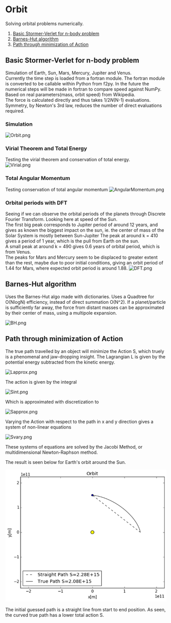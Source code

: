 # Orbit
Solving orbital problems numerically.  

1. [Basic Stormer-Verlet for n-body problem](https://github.com/mintDan/Orbit#basic-stormer-verlet-for-n-body-problem)
2. [Barnes-Hut algorithm](https://github.com/mintDan/Orbit#barnes-hut-algorithm)
3. [Path through minimization of Action](https://github.com/mintDan/Orbit#path-through-minimization-of-action)

## Basic Stormer-Verlet for n-body problem
Simulation of Earth, Sun, Mars, Mercury, Jupiter and Venus.  
Currently the time step is loaded from a fortran module. The fortran module is converted to be callable within Python from f2py.
In the future the numerical steps will be made in fortran to compare speed against NumPy.  
Based on real parameters(mass, orbit speed) from Wikipedia.  
The force is calculated directly and thus takes 1/2*N*(N-1) evaluations. Symmetry, by Newton's 3rd law, reduces the number of direct evaluations required.  

### Simulation
![Orbit.png](https://github.com/mintDan/Orbit/blob/master/figs/Orbit.png)
### Virial Theorem and Total Energy
Testing the virial theorem  and conservation of total energy.  
![Virial.png](https://github.com/mintDan/Orbit/blob/master/figs/Virial.png)
### Total Angular Momentum
Testing conservation of total angular momentum
![AngularMomentum.png](https://github.com/mintDan/Orbit/blob/master/figs/AngularMomentum.png)
### Orbital periods with DFT
Seeing if we can observe the orbital periods of the planets through Discrete Fourier Transform. Looking here at speed of the Sun.  
The first big peak corresponds to Jupiter period of around 12 years, and gives as known the biggest impact on the sun, ie. the center of mass of the Solar System is mostly between Sun-Jupiter
The peak at around k = 410 gives a period of 1 year, which is the pull from Earth on the sun.  
A small peak at around k = 490 gives 0.6 years of orbital period, which is from Venus.  
The peaks for Mars and Mercury seem to be displaced to greater extent than the rest, maybe due to poor initial conditions,
giving an orbit period of 1.44 for Mars, where expected orbit period is around 1.88.
![DFT.png](https://github.com/mintDan/Orbit/blob/master/figs/DFT.png)

## Barnes-Hut algorithm
Uses the Barnes-Hut algo made with dictionaries. Uses a Quadtree for O(NlogN) efficiency, instead of direct summation O(N^2).
If a planet/particle is sufficiently far away, the force from distant masses can be approximated by their center of mass, using a multipole expansion.

![BH.png](https://github.com/mintDan/Orbit/blob/master/figs/BH.png)

## Path through minimization of Action
The true path travelled by an object will minimize the Action S, which truely is a phenomenal and jaw-dropping insight. The Lagrangian L is given by the potential energy subtracted from the kinetic energy.

![Lapprox.png](https://github.com/mintDan/Orbit/blob/master/figs/Lapprox.png)

The action is given by the integral

![Sint.png](https://github.com/mintDan/Orbit/blob/master/figs/Sint.png)

Which is approximated with discretization to

![Sapprox.png](https://github.com/mintDan/Orbit/blob/master/figs/Sapprox.png)

Varying the Action with respect to the path in x and y direction gives a system of non-linear equations

![Svary.png](https://github.com/mintDan/Orbit/blob/master/figs/Svary.png)

These systems of equations are solved by the Jacobi Method, or multidimensional Newton-Raphson method.

The result is seen below for Earth's orbit around the Sun.

![ActioNOrbit.png](https://github.com/Bootlegg/Orbit/blob/master/ActionOrbit.png)

The initial guessed path is a straight line from start to end position. As seen, the curved true path has a lower total action S.